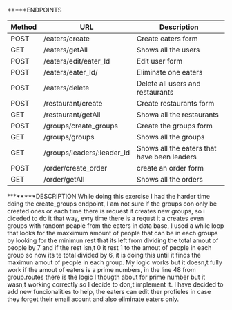 *****ENDPOINTS

|  Method  | URL | Description  | 
|  ----------  | ---------- | ------------  | 
|  POST  | /eaters/create  |  Create eaters form  | 
|  GET  | /eaters/getAll  |  Shows all the users  | 
|  POST  | /eaters/edit/eater_Id  |  Edit user form  | 
|  POST  | /eaters/eater_Id/  |  Eliminate one eaters  | 
|  POST  | /eaters/delete |  Delete all users and restaurants  | 
|  POST  | /restaurant/create |  Create restaurants form  | 
|  GET  | /restaurant/getAll |  Showa all the restaurants  | 
|  POST  | /groups/create_groups |  Create the groups form  | 
|  GET  | /groups/groups |  Shows all the groups  | 
|  GET  | /groups/leaders/:leader_Id |  Shows all the eaters that have been leaders  |
|  POST  | /order/create_order |  create an order form |
|  GET  | /order/getAll | Shows all the orders |


********DESCRIPTION 
While doing this exercise I had the harder time doing the create_groups endpoint, I am not sure if the groups con only be created ones or each time there is request it creates new groups, so i diceded to do it that way, evry time there is a requst it a creates even groups with random peaple from the eaters in data base, I used a while loop that looks for the maxximum amount of people that can be in each groups by looking for the minimun rest that its left from dividing the total amout of people by 7 and if the rest isn,t 0 it rest 1 to the amout of people in each group so now its te total divided by 6, it is doing this until it finds the maximun amout of people in each group. My logic works but it doesn,t fully work if the amout of eaters is a prime numbers, in the line 48 from group.routes there is the logic I thougth about for prime number but it wasn,t working correctly so I decide to don,t implement it.
I have decided to add new funcionalities to help, the eaters can edit ther profieles in case they forget their email acount and also eliminate eaters only.










